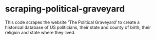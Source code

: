 # scraping-political-graveyard
This code scrapes the website 'The Political Graveyard' to create a historical database of US politicians, their state and county of birth, their religion and state where they lived.

